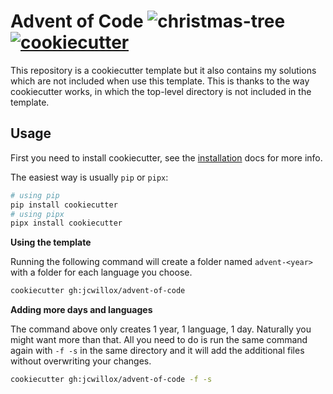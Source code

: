 # Advent of Code ![christmas-tree](https://api.iconify.design/twemoji/christmas-tree.svg?height=28) [![cookiecutter](https://api.iconify.design/icomoon-free/pacman.svg?color=%23d4aa00&height=26)](https://github.com/cookiecutter/cookiecutter)

This repository is a cookiecutter template but it also contains my solutions which are not included when use this template. This is thanks to the way cookiecutter works, in which the top-level directory is not included in the template.

## Usage

First you need to install cookiecutter, see the [installation](https://cookiecutter.readthedocs.io/en/latest/installation.html) docs for more info.

The easiest way is usually `pip` or `pipx`:
```bash
# using pip
pip install cookiecutter
# using pipx
pipx install cookiecutter
```

**Using the template**

Running the following command will create a folder named `advent-<year>` with a folder for each language you choose.

```bash
cookiecutter gh:jcwillox/advent-of-code
```

**Adding more days and languages**

The command above only creates 1 year, 1 language, 1 day. Naturally you might want more than that. All you need to do is run the same command again with `-f -s` in the same directory and it will add the additional files without overwriting your changes.

```bash
cookiecutter gh:jcwillox/advent-of-code -f -s
```
